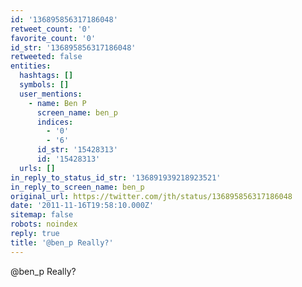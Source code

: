 ```yaml
---
id: '136895856317186048'
retweet_count: '0'
favorite_count: '0'
id_str: '136895856317186048'
retweeted: false
entities:
  hashtags: []
  symbols: []
  user_mentions:
    - name: Ben P
      screen_name: ben_p
      indices:
        - '0'
        - '6'
      id_str: '15428313'
      id: '15428313'
  urls: []
in_reply_to_status_id_str: '136891939218923521'
in_reply_to_screen_name: ben_p
original_url: https://twitter.com/jth/status/136895856317186048
date: '2011-11-16T19:58:10.000Z'
sitemap: false
robots: noindex
reply: true
title: '@ben_p Really?'
---
```


@ben_p Really?